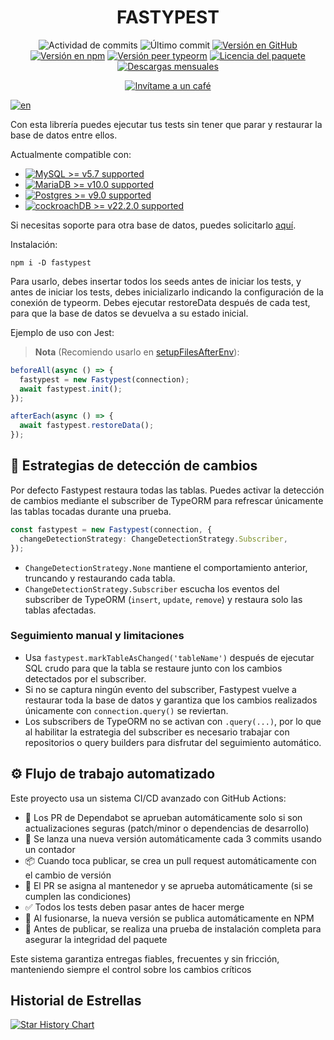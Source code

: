 <h1 align="center">FASTYPEST</h1>
<p align="center">
  <img alt="Actividad de commits" src="https://img.shields.io/github/commit-activity/m/juanjoGonDev/fastypest"/>
  <img alt="Último commit" src="https://img.shields.io/github/last-commit/juanjoGonDev/fastypest"/>
  <a href="https://www.npmjs.com/fastypest" target="_blank"><img alt="Versión en GitHub" src="https://img.shields.io/github/package-json/v/juanjoGonDev/fastypest?logo=github&logoColor=fff&label=GitHub+package"></a>
  <a href="https://www.npmjs.com/fastypest" target="_blank"><img alt="Versión en npm" src="https://img.shields.io/npm/v/fastypest?logo=npm&logoColor=fff&label=Paquete+NPM"></a>
  <a href="https://www.npmjs.com/fastypest" target="_blank"><img alt="Versión peer typeorm" src="https://img.shields.io/github/package-json/dependency-version/juanjoGonDev/fastypest/peer/typeorm"></a>
  <a href="https://www.npmjs.com/fastypest" target="_blank"><img src="https://img.shields.io/github/license/juanjoGonDev/fastypest" alt="Licencia del paquete" /></a>
  <a href="https://www.npmjs.com/fastypest" target="_blank"><img src="https://img.shields.io/npm/dm/fastypest" alt="Descargas mensuales" /></a>
</p>
<p align="center">
  <a href="https://buymeacoffee.com/juanjogondev" target="_blank"><img src="https://www.buymeacoffee.com/assets/img/custom_images/orange_img.png" alt="Invítame a un café"></a>
</p>

[![en](https://img.shields.io/badge/lang-en-blue.svg)](./README.md)

Con esta librería puedes ejecutar tus tests sin tener que parar y restaurar la base de datos entre ellos.

Actualmente compatible con:

- <a href="https://www.npmjs.com/fastypest"><img alt="MySQL >= v5.7 supported" src="https://img.shields.io/badge/MySQL-%3E%3D5.7-informational"></a>
- <a href="https://www.npmjs.com/fastypest"><img alt="MariaDB >= v10.0 supported" src="https://img.shields.io/badge/MariaDB-%3E%3D10.0-yellowgreen"></a>
- <a href="https://www.npmjs.com/fastypest"><img alt="Postgres >= v9.0 supported" src="https://img.shields.io/badge/Postgres-%3E%3D9.0-green"></a>
- <a href="https://www.npmjs.com/fastypest"><img alt="cockroachDB >= v22.2.0 supported" src="https://img.shields.io/badge/CockroachDB-%3E%3D22.2.0-blue"></a>

Si necesitas soporte para otra base de datos, puedes solicitarlo [aquí](https://github.com/juanjoGonDev/fastypest/issues/new?assignees=juanjoGonDev&labels=enhancement&template=feature.yml).

Instalación:

```
npm i -D fastypest
```

Para usarlo, debes insertar todos los seeds antes de iniciar los tests, y antes de iniciar los tests, debes inicializarlo indicando la configuración de la conexión de typeorm. Debes ejecutar restoreData después de cada test, para que la base de datos se devuelva a su estado inicial.

Ejemplo de uso con Jest:

> **Nota**
> (Recomiendo usarlo en [setupFilesAfterEnv](https://jestjs.io/es-ES/docs/configuration#setupfilesafterenv-array)):

```typescript
beforeAll(async () => {
  fastypest = new Fastypest(connection);
  await fastypest.init();
});

afterEach(async () => {
  await fastypest.restoreData();
});
```

## 🔄 Estrategias de detección de cambios

Por defecto Fastypest restaura todas las tablas. Puedes activar la detección de cambios mediante el subscriber de TypeORM para refrescar únicamente las tablas tocadas durante una prueba.

```typescript
const fastypest = new Fastypest(connection, {
  changeDetectionStrategy: ChangeDetectionStrategy.Subscriber,
});
```

- `ChangeDetectionStrategy.None` mantiene el comportamiento anterior, truncando y restaurando cada tabla.
- `ChangeDetectionStrategy.Subscriber` escucha los eventos del subscriber de TypeORM (`insert`, `update`, `remove`) y restaura solo las tablas afectadas.

### Seguimiento manual y limitaciones

- Usa `fastypest.markTableAsChanged('tableName')` después de ejecutar SQL crudo para que la tabla se restaure junto con los cambios detectados por el subscriber.
- Si no se captura ningún evento del subscriber, Fastypest vuelve a restaurar toda la base de datos y garantiza que los cambios realizados únicamente con `connection.query()` se reviertan.
- Los subscribers de TypeORM no se activan con `.query(...)`, por lo que al habilitar la estrategia del subscriber es necesario trabajar con repositorios o query builders para disfrutar del seguimiento automático.

## ⚙️ Flujo de trabajo automatizado

Este proyecto usa un sistema CI/CD avanzado con GitHub Actions:

- 🤖 Los PR de Dependabot se aprueban automáticamente solo si son actualizaciones seguras (patch/minor o dependencias de desarrollo)
- 🔁 Se lanza una nueva versión automáticamente cada 3 commits usando un contador
- 📦 Cuando toca publicar, se crea un pull request automáticamente con el cambio de versión
- 👤 El PR se asigna al mantenedor y se aprueba automáticamente (si se cumplen las condiciones)
- ✅ Todos los tests deben pasar antes de hacer merge
- 🚀 Al fusionarse, la nueva versión se publica automáticamente en NPM
- 🧪 Antes de publicar, se realiza una prueba de instalación completa para asegurar la integridad del paquete

Este sistema garantiza entregas fiables, frecuentes y sin fricción, manteniendo siempre el control sobre los cambios críticos

## Historial de Estrellas

[![Star History Chart](https://api.star-history.com/svg?repos=juanjoGonDev/fastypest&type=Date)](https://www.star-history.com/#juanjoGonDev/fastypest&Date)
